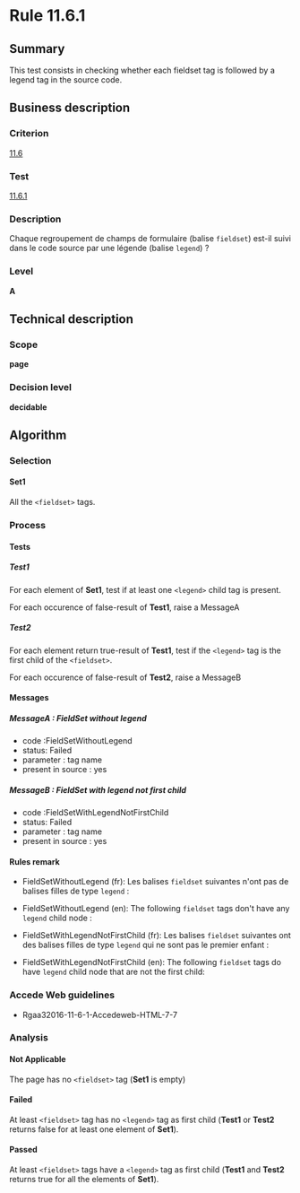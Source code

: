 # Rule 11.6.1

## Summary

This test consists in checking whether each fieldset tag is followed by
a legend tag in the source code.

## Business description

### Criterion

[11.6](http://references.modernisation.gouv.fr/rgaa/criteres.html#crit-11-6)

### Test

[11.6.1](http://references.modernisation.gouv.fr/rgaa/criteres.html#test-11-6-1)

### Description

Chaque regroupement de champs de formulaire (balise `fieldset`) est-il suivi dans le code source par une l&eacute;gende (balise `legend`) ?

### Level

**A**

## Technical description

### Scope

**page**

### Decision level

**decidable**

## Algorithm

### Selection

#### Set1

All the `<fieldset>` tags.

### Process

#### Tests

##### Test1

For each element of **Set1**, test if at least one `<legend>` child tag is present.

For each occurence of false-result of **Test1**, raise a MessageA

##### Test2

For each element return true-result of **Test1**, test if the `<legend>` tag is the first child of the `<fieldset>`.

For each occurence of false-result of **Test2**, raise a MessageB

#### Messages

##### MessageA : FieldSet without legend

-   code :FieldSetWithoutLegend
-   status: Failed
-   parameter : tag name
-   present in source : yes

##### MessageB : FieldSet with legend not first child

-   code :FieldSetWithLegendNotFirstChild
-   status: Failed
-   parameter : tag name
-   present in source : yes

#### Rules remark

 * FieldSetWithoutLegend (fr): Les balises <code>fieldset</code> suivantes n&#39;ont pas de balises filles de type <code>legend</code> :
 * FieldSetWithoutLegend (en): The following <code>fieldset</code> tags don&#39;t have any <code>legend</code> child node :

 * FieldSetWithLegendNotFirstChild (fr): Les balises <code>fieldset</code> suivantes ont des balises filles de type <code>legend</code> qui ne sont pas le premier enfant :
 * FieldSetWithLegendNotFirstChild (en): The following <code>fieldset</code> tags do have <code>legend</code> child node that are not the first child:

### Accede Web guidelines

 * Rgaa32016-11-6-1-Accedeweb-HTML-7-7

### Analysis

#### Not Applicable

The page has no `<fieldset>` tag (**Set1** is empty)

#### Failed

At least `<fieldset>` tag has no `<legend>` tag as first child (**Test1** or **Test2** returns false for at least one element of **Set1**).

#### Passed

At least `<fieldset>` tags have a `<legend>` tag as first child (**Test1** and **Test2** returns true for all the elements of **Set1**).
